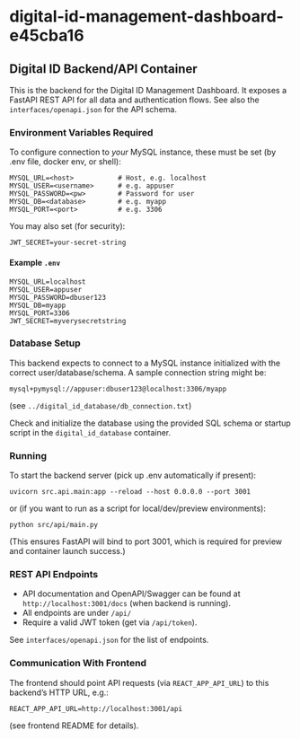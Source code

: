 # digital-id-management-dashboard-e45cba16

## Digital ID Backend/API Container

This is the backend for the Digital ID Management Dashboard. It exposes a FastAPI REST API for all data and authentication flows.
See also the `interfaces/openapi.json` for the API schema.

### Environment Variables Required

To configure connection to *your* MySQL instance, these must be set (by .env file, docker env, or shell):

```
MYSQL_URL=<host>           # Host, e.g. localhost
MYSQL_USER=<username>      # e.g. appuser
MYSQL_PASSWORD=<pw>        # Password for user
MYSQL_DB=<database>        # e.g. myapp
MYSQL_PORT=<port>          # e.g. 3306
```

You may also set (for security):

```
JWT_SECRET=your-secret-string
```

#### Example `.env`

```
MYSQL_URL=localhost
MYSQL_USER=appuser
MYSQL_PASSWORD=dbuser123
MYSQL_DB=myapp
MYSQL_PORT=3306
JWT_SECRET=myverysecretstring
```

### Database Setup

This backend expects to connect to a MySQL instance initialized with the correct user/database/schema.
A sample connection string might be:
```
mysql+pymysql://appuser:dbuser123@localhost:3306/myapp
```
(see `../digital_id_database/db_connection.txt`)

Check and initialize the database using the provided SQL schema or startup script in the `digital_id_database` container.

### Running

To start the backend server (pick up .env automatically if present):
```
uvicorn src.api.main:app --reload --host 0.0.0.0 --port 3001
```
or (if you want to run as a script for local/dev/preview environments):
```
python src/api/main.py
```
(This ensures FastAPI will bind to port 3001, which is required for preview and container launch success.)

### REST API Endpoints

- API documentation and OpenAPI/Swagger can be found at `http://localhost:3001/docs` (when backend is running).
- All endpoints are under `/api/`
- Require a valid JWT token (get via `/api/token`).

See `interfaces/openapi.json` for the list of endpoints.

### Communication With Frontend

The frontend should point API requests (via `REACT_APP_API_URL`) to this backend’s HTTP URL, e.g.:
```
REACT_APP_API_URL=http://localhost:3001/api
```
(see frontend README for details).
